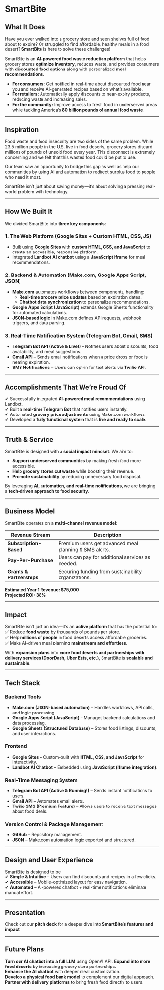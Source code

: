 # SmartBite

## **What It Does**
Have you ever walked into a grocery store and seen shelves full of food about to expire? Or struggled to find affordable, healthy meals in a food desert? **SmartBite** is here to solve these challenges!  

SmartBite is an **AI-powered food waste reduction platform** that helps grocery stores **optimize inventory**, reduces waste, and provides consumers with **discounted food options** along with personalized **meal recommendations**.  

- **For consumers:** Get notified in real-time about discounted food near you and receive AI-generated recipes based on what’s available.  
- **For retailers:** Automatically apply discounts to near-expiry products, reducing waste and increasing sales.  
- **For the community:** Improve access to fresh food in underserved areas while tackling America’s **80 billion pounds of annual food waste**.  

---

## **Inspiration**
Food waste and food insecurity are two sides of the same problem. While 23.5 million people in the U.S. live in food deserts, grocery stores discard millions of pounds of unsold food every year. This disconnect is extremely concerning and we felt that this wasted food could be put to use.

Our team saw an opportunity to bridge this gap as well as help our communities by using AI and automation to redirect surplus food to people who need it most.  

SmartBite isn’t just about saving money—it’s about solving a pressing real-world problem with technology.  

---

## **How We Built It**
We divided SmartBite into **three key components**:  

### **1. The Web Platform (Google Sites + Custom HTML, CSS, JS)**
- Built using **Google Sites** with **custom HTML, CSS, and JavaScript** to create an accessible, responsive platform.  
- Integrated **Landbot AI chatbot** using a **JavaScript iframe** for meal recommendations.  

### **2. Backend & Automation (Make.com, Google Apps Script, JSON)**
- **Make.com** automates workflows between components, handling:  
  - **Real-time grocery price updates** based on expiration dates.  
  - **Chatbot data synchronization** to personalize recommendations.  
- **Google Apps Script (JavaScript)** extends Google Sheets functionality for automated calculations.  
- **JSON-based logic** in Make.com defines API requests, webhook triggers, and data parsing.  

### **3. Real-Time Notification System (Telegram Bot, Gmail, SMS)**
- **Telegram Bot API (Active & Live!)** – Notifies users about discounts, food availability, and meal suggestions.  
- **Gmail API** – Sends email notifications when a price drops or food is nearing expiration.  
- **SMS Notifications** – Users can opt-in for text alerts via **Twilio API**.  

---

## **Accomplishments That We’re Proud Of**
✔ Successfully integrated **AI-powered meal recommendations** using Landbot.  
✔ Built a **real-time Telegram Bot** that notifies users instantly.  
✔ Automated **grocery price adjustments** using Make.com workflows.  
✔ Developed a **fully functional system** that is **live and ready to scale**.  

---

## **Truth & Service**
SmartBite is designed with a **social impact mindset**. We aim to:  
- **Support underserved communities** by making fresh food more accessible.  
- **Help grocery stores cut waste** while boosting their revenue.  
- **Promote sustainability** by reducing unnecessary food disposal.  

By leveraging **AI, automation, and real-time notifications**, we are bringing a **tech-driven approach to food security**.  

---

## **Business Model**
SmartBite operates on a **multi-channel revenue model**:  

| Revenue Stream      | Description |
|--------------------|------------|
| **Subscription-Based** | Premium users get advanced meal planning & SMS alerts. |
| **Pay-Per-Purchase** | Users can pay for additional services as needed. |
| **Grants & Partnerships** | Securing funding from sustainability organizations. |

**Estimated Year 1 Revenue:** **$75,000**  
**Projected ROI:** **38%**  

---

## **Impact**
SmartBite isn’t just an idea—it’s an **active platform** that has the potential to:  
✅ Reduce **food waste** by thousands of pounds per store.  
✅ Help **millions of people** in food deserts access affordable groceries.  
✅ Make AI-driven meal planning **mainstream and effortless**.  

With **expansion plans** into **more food deserts and partnerships with delivery services (DoorDash, Uber Eats, etc.)**, SmartBite is **scalable and sustainable**.  

---

## **Tech Stack**
### **Backend Tools**
- **Make.com (JSON-based automation)** – Handles workflows, API calls, and logic processing.  
- **Google Apps Script (JavaScript)** – Manages backend calculations and data processing.  
- **Google Sheets (Structured Database)** – Stores food listings, discounts, and user interactions.  

### **Frontend**
- **Google Sites** – Custom-built with **HTML, CSS, and JavaScript** for interactivity.  
- **Landbot AI Chatbot** – Embedded using **JavaScript (iframe integration)**.  

### **Real-Time Messaging System**
- **Telegram Bot API (Active & Running!)** – Sends instant notifications to users.  
- **Gmail API** – Automates email alerts.  
- **Twilio SMS (Premium Feature)** – Allows users to receive text messages about food deals.  

### **Version Control & Package Management**
- **GitHub** – Repository management.  
- **JSON** – Make.com automation logic exported and structured.  

---

## **Design and User Experience**
SmartBite is designed to be:  
✔ **Simple & Intuitive** – Users can find discounts and recipes in a few clicks.  
✔ **Accessible** – Mobile-optimized layout for easy navigation.  
✔ **Automated** – AI-powered chatbot + real-time notifications eliminate manual effort.  

---

## **Presentation**
Check out our **pitch deck** for a deeper dive into **SmartBite’s features and impact**!   

---

## **Future Plans**
 **Turn our AI chatbot into a full LLM** using OpenAI API.
 **Expand into more food deserts** by increasing grocery store partnerships.  
 **Enhance the AI chatbot** with deeper meal customization.  
 **Develop a physical food bank model** to complement our digital approach.  
 **Partner with delivery platforms** to bring fresh food directly to users.  

